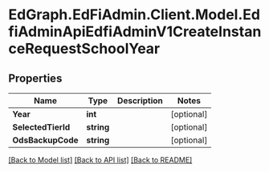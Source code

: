 # EdGraph.EdFiAdmin.Client.Model.EdfiAdminApiEdfiAdminV1CreateInstanceRequestSchoolYear

## Properties

Name | Type | Description | Notes
------------ | ------------- | ------------- | -------------
**Year** | **int** |  | [optional] 
**SelectedTierId** | **string** |  | [optional] 
**OdsBackupCode** | **string** |  | [optional] 

[[Back to Model list]](../README.md#documentation-for-models) [[Back to API list]](../README.md#documentation-for-api-endpoints) [[Back to README]](../README.md)

